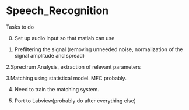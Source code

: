 # Speech_Recognition

Tasks to do

0. Set up audio input so that matlab can use

1. Prefiltering the signal (removing unneeded noise, normalization of the signal amplitude and spread)

2.Sprectrum Analysis, extraction of relevant parameters

3.Matching using statistical model. MFC probably.

4. Need to train the matching system.

5. Port to Labview(probably do after everything else)
